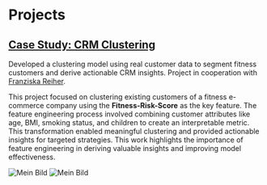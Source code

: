 # Projects
## [Case Study: CRM Clustering](https://github.com/moritz-podiebrad/CRM-Clustering)

Developed a clustering model using real customer data to segment
fitness customers and derive actionable CRM insights. Project in cooperation with [Franziska Reiher](https://github.com/franziska-reiher).

This project focused on clustering existing customers of a fitness e-commerce company using the **Fitness-Risk-Score** as the key feature. The feature engineering process involved combining customer attributes like age, BMI, smoking status, and children to create an interpretable metric. This transformation enabled meaningful clustering and provided actionable insights for targeted strategies. This work highlights the importance of feature engineering in deriving valuable insights and improving model effectiveness.

![Mein Bild](assets/img/FRS_boxplot.png)
![Mein Bild](assets/img/violinplots_2.png)
